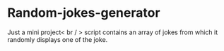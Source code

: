# Random-jokes-generator
Just a mini project< br / > 
script contains an array of jokes from which it randomly displays one of the joke.
